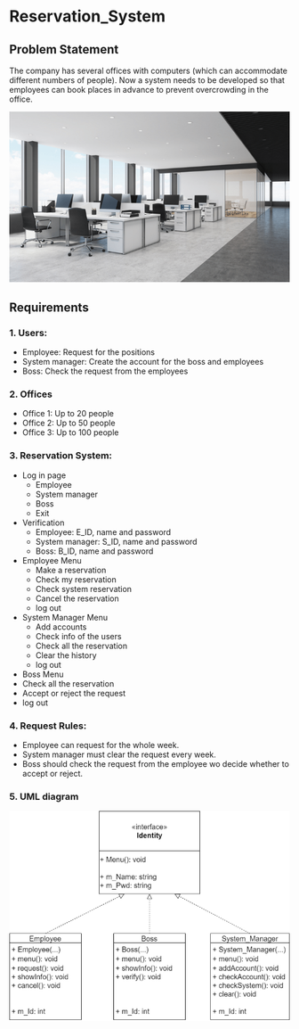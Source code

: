# Reservation_System

## Problem Statement
The company has several offices with computers (which can accommodate different numbers of people). Now a system needs to be developed so that employees can book places in advance to prevent overcrowding in the office.

![image](pics/empty-office-modern-clean.png)

## Requirements
### 1. Users:
- Employee:         Request for the positions
- System manager:   Create the account for the boss and employees
- Boss:             Check the request from the employees
### 2. Offices
- Office 1:         Up to 20 people
- Office 2:         Up to 50 people
- Office 3:         Up to 100 people
### 3. Reservation System:
- Log in page
  - Employee
  - System manager
  - Boss
  - Exit
- Verification
  - Employee:         E_ID, name and password
  - System manager:   S_ID, name and password
  - Boss:             B_ID, name and password
- Employee Menu
  - Make a reservation
  - Check my reservation
  - Check system reservation
  - Cancel the reservation
  - log out
- System Manager Menu
  - Add accounts
  - Check info of the users
  - Check all the reservation
  - Clear the history
  - log out
 - Boss Menu
  - Check all the reservation
  - Accept or reject the request
  - log out
### 4. Request Rules:
- Employee can request for the whole week.
- System manager must clear the request every week.
- Boss should check the request from the employee wo decide whether to accept or reject.

### 5. UML diagram
![image](pics/class_diagram.png)
